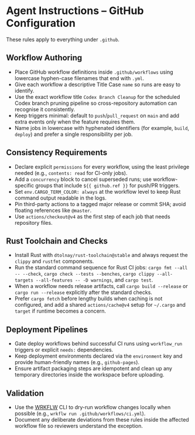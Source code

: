 # Agent Instructions – GitHub Configuration

These rules apply to everything under `.github`.

## Workflow Authoring
- Place GitHub workflow definitions inside `.github/workflows` using lowercase hyphen-case filenames that end with `.yml`.
- Give each workflow a descriptive Title Case `name` so runs are easy to identify.
- Use the exact workflow title `Codex Branch Cleanup` for the scheduled Codex branch pruning pipeline so cross-repository automation can recognise it consistently.
- Keep triggers minimal: default to `push`/`pull_request` on `main` and add extra events only when the feature requires them.
- Name jobs in lowercase with hyphenated identifiers (for example, `build`, `deploy`) and prefer a single responsibility per job.

## Consistency Requirements
- Declare explicit `permissions` for every workflow, using the least privilege needed (e.g., `contents: read` for CI-only jobs).
- Add a `concurrency` block to cancel superseded runs; use workflow-specific groups that include `${{ github.ref }}` for push/PR triggers.
- Set `env.CARGO_TERM_COLOR: always` at the workflow level to keep Rust command output readable in the logs.
- Pin third-party actions to a tagged major release or commit SHA; avoid floating references like `@master`.
- Use `actions/checkout@v4` as the first step of each job that needs repository files.

## Rust Toolchain and Checks
- Install Rust with `dtolnay/rust-toolchain@stable` and always request the `clippy` and `rustfmt` components.
- Run the standard command sequence for Rust CI jobs: `cargo fmt --all -- --check`, `cargo check --tests --benches`, `cargo clippy --all-targets --all-features -- -D warnings`, and `cargo test`.
- When a workflow needs release artifacts, call `cargo build --release` or `cargo run --release` explicitly after the standard checks.
- Prefer `cargo fetch` before lengthy builds when caching is not configured, and add a shared `actions/cache@v4` setup for `~/.cargo` and `target` if runtime becomes a concern.

## Deployment Pipelines
- Gate deploy workflows behind successful CI runs using `workflow_run` triggers or explicit `needs:` dependencies.
- Keep deployment environments declared via the `environment` key and provide human-friendly names (e.g., `github-pages`).
- Ensure artifact packaging steps are idempotent and clean up any temporary directories inside the workspace before uploading.

## Validation
- Use the [WRKFLW](https://github.com/bahdotsh/wrkflw) CLI to dry-run workflow changes locally when possible (e.g., `wrkflw run .github/workflows/ci.yml`).
- Document any deliberate deviations from these rules inside the affected workflow file so reviewers understand the exception.
